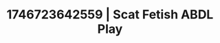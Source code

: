 ---
categories:
- Erotic focus
- Shadow play
- AI-generated
- Sensual teasing
- Hands-on body
- Pleasure activism
- ASMR
- Cosplay
image: /assets/images/1746723642559.jpeg
layout: post
seo:
  description: Featured content with premium ABDL Play, Scat Fetish. HD images available.
  keywords: ABDL Play, Scat Fetish
  og_image: /assets/images/1746723642559.jpeg
  schema_type: VisualArtwork
tags:
- ABDL Play
- Scat Fetish
- '#1746723642559'
title: 1746723642559 | Scat Fetish ABDL Play
---